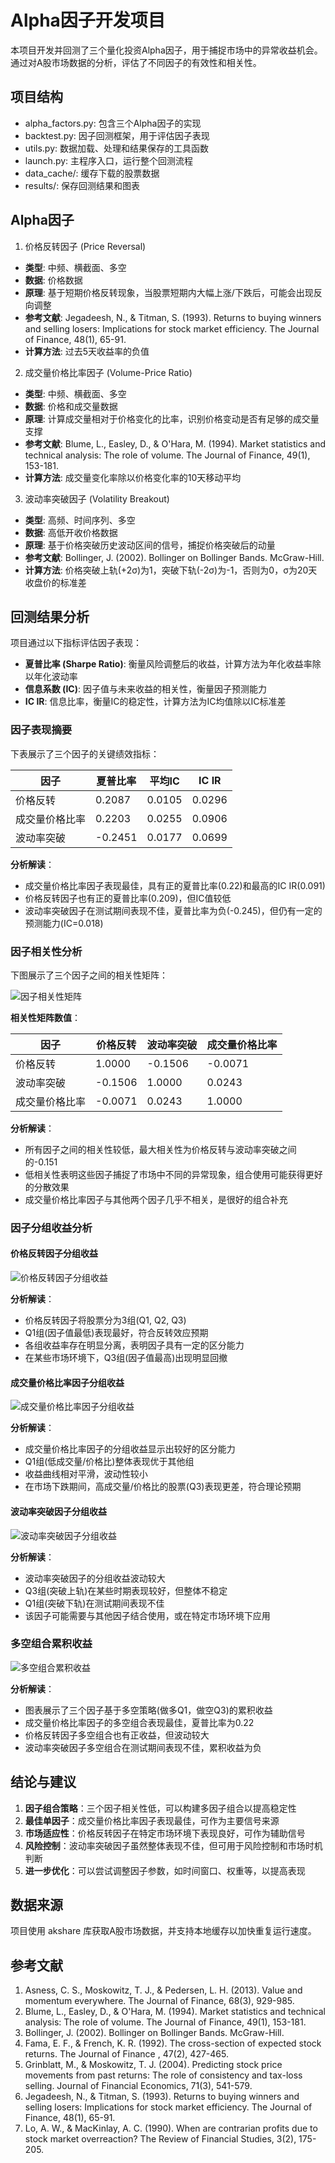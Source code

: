 # Alpha因子开发项目

本项目开发并回测了三个量化投资Alpha因子，用于捕捉市场中的异常收益机会。通过对A股市场数据的分析，评估了不同因子的有效性和相关性。

## 项目结构

- alpha_factors.py: 包含三个Alpha因子的实现
- backtest.py: 因子回测框架，用于评估因子表现
- utils.py: 数据加载、处理和结果保存的工具函数
- launch.py: 主程序入口，运行整个回测流程
- data_cache/: 缓存下载的股票数据
- results/: 保存回测结果和图表

## Alpha因子

1. 价格反转因子 (Price Reversal)
  - **类型**: 中频、横截面、多空
  - **数据**: 价格数据
  - **原理**: 基于短期价格反转现象，当股票短期内大幅上涨/下跌后，可能会出现反向调整
  - **参考文献**: Jegadeesh, N., & Titman, S. (1993). Returns to buying winners and selling losers: Implications for stock market efficiency. The Journal of Finance, 48(1), 65-91.
  - **计算方法**: 过去5天收益率的负值

2. 成交量价格比率因子 (Volume-Price Ratio)
  - **类型**: 中频、横截面、多空
  - **数据**: 价格和成交量数据
  - **原理**: 计算成交量相对于价格变化的比率，识别价格变动是否有足够的成交量支撑
  - **参考文献**: Blume, L., Easley, D., & O'Hara, M. (1994). Market statistics and technical analysis: The role of volume. The Journal of Finance, 49(1), 153-181.
  - **计算方法**: 成交量变化率除以价格变化率的10天移动平均

3. 波动率突破因子 (Volatility Breakout)
  - **类型**: 高频、时间序列、多空
  - **数据**: 高低开收价格数据
  - **原理**: 基于价格突破历史波动区间的信号，捕捉价格突破后的动量
  - **参考文献**: Bollinger, J. (2002). Bollinger on Bollinger Bands. McGraw-Hill.
  - **计算方法**: 价格突破上轨(+2σ)为1，突破下轨(-2σ)为-1，否则为0，σ为20天收盘价的标准差

## 回测结果分析

项目通过以下指标评估因子表现：

- **夏普比率 (Sharpe Ratio)**: 衡量风险调整后的收益，计算方法为年化收益率除以年化波动率
- **信息系数 (IC)**: 因子值与未来收益的相关性，衡量因子预测能力
- **IC IR**: 信息比率，衡量IC的稳定性，计算方法为IC均值除以IC标准差

### 因子表现摘要

下表展示了三个因子的关键绩效指标：

| 因子             | 夏普比率   | 平均IC     | IC IR       |
|-----------------|-----------|------------|-------------|
| 价格反转         | 0.2087    | 0.0105     | 0.0296      |
| 成交量价格比率   | 0.2203    | 0.0255     | 0.0906      |
| 波动率突破       | -0.2451   | 0.0177     | 0.0699      |

**分析解读**：
- 成交量价格比率因子表现最佳，具有正的夏普比率(0.22)和最高的IC IR(0.091)
- 价格反转因子也有正的夏普比率(0.209)，但IC值较低
- 波动率突破因子在测试期间表现不佳，夏普比率为负(-0.245)，但仍有一定的预测能力(IC=0.018)

### 因子相关性分析

下图展示了三个因子之间的相关性矩阵：

![因子相关性矩阵](results/correlation_matrix.png)

**相关性矩阵数值**：

| 因子             | 价格反转   | 波动率突破  | 成交量价格比率 |
|-----------------|-----------|------------|--------------|
| 价格反转         | 1.0000    | -0.1506    | -0.0071      |
| 波动率突破       | -0.1506   | 1.0000     | 0.0243       |
| 成交量价格比率   | -0.0071   | 0.0243     | 1.0000       |

**分析解读**：
- 所有因子之间的相关性较低，最大相关性为价格反转与波动率突破之间的-0.151
- 低相关性表明这些因子捕捉了市场中不同的异常现象，组合使用可能获得更好的分散效果
- 成交量价格比率因子与其他两个因子几乎不相关，是很好的组合补充

### 因子分组收益分析

#### 价格反转因子分组收益

![价格反转因子分组收益](results/price_reversal_returns.png)

**分析解读**：
- 价格反转因子将股票分为3组(Q1, Q2, Q3)
- Q1组(因子值最低)表现最好，符合反转效应预期
- 各组收益率存在明显分离，表明因子具有一定的区分能力
- 在某些市场环境下，Q3组(因子值最高)出现明显回撤

#### 成交量价格比率因子分组收益

![成交量价格比率因子分组收益](results/volume_price_ratio_returns.png)

**分析解读**：
- 成交量价格比率因子的分组收益显示出较好的区分能力
- Q1组(低成交量/价格比)整体表现优于其他组
- 收益曲线相对平滑，波动性较小
- 在市场下跌期间，高成交量/价格比的股票(Q3)表现更差，符合理论预期

#### 波动率突破因子分组收益

![波动率突破因子分组收益](results/volatility_breakout_returns.png)

**分析解读**：
- 波动率突破因子的分组收益波动较大
- Q3组(突破上轨)在某些时期表现较好，但整体不稳定
- Q1组(突破下轨)在测试期间表现不佳
- 该因子可能需要与其他因子结合使用，或在特定市场环境下应用

### 多空组合累积收益

![多空组合累积收益](results/long_short_returns.png)

**分析解读**：
- 图表展示了三个因子基于多空策略(做多Q1，做空Q3)的累积收益
- 成交量价格比率因子的多空组合表现最佳，夏普比率为0.22
- 价格反转因子多空组合也有正收益，但波动较大
- 波动率突破因子多空组合在测试期间表现不佳，累积收益为负

## 结论与建议

1. **因子组合策略**：三个因子相关性低，可以构建多因子组合以提高稳定性
2. **最佳单因子**：成交量价格比率因子表现最佳，可作为主要信号来源
3. **市场适应性**：价格反转因子在特定市场环境下表现良好，可作为辅助信号
4. **风险控制**：波动率突破因子虽然整体表现不佳，但可用于风险控制和市场时机判断
5. **进一步优化**：可以尝试调整因子参数，如时间窗口、权重等，以提高表现

## 数据来源

项目使用 akshare 库获取A股市场数据，并支持本地缓存以加快重复运行速度。

## 参考文献

1. Asness, C. S., Moskowitz, T. J., & Pedersen, L. H. (2013). Value and momentum everywhere. The Journal of Finance, 68(3), 929-985.
2. Blume, L., Easley, D., & O'Hara, M. (1994). Market statistics and technical analysis: The role of volume. The Journal of Finance, 49(1), 153-181.
3. Bollinger, J. (2002). Bollinger on Bollinger Bands. McGraw-Hill.
4. Fama, E. F., & French, K. R. (1992). The cross-section of expected stock returns. The Journal of Finance , 47(2), 427-465.
5. Grinblatt, M., & Moskowitz, T. J. (2004). Predicting stock price movements from past returns: The role of consistency and tax-loss selling. Journal of Financial Economics, 71(3), 541-579.
6. Jegadeesh, N., & Titman, S. (1993). Returns to buying winners and selling losers: Implications for stock market efficiency. The Journal of Finance, 48(1), 65-91.
7. Lo, A. W., & MacKinlay, A. C. (1990). When are contrarian profits due to stock market overreaction? The Review of Financial Studies, 3(2), 175-205.





